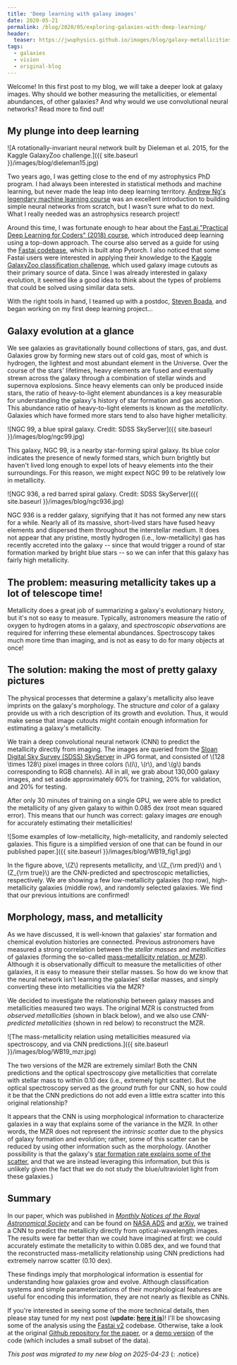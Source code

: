 ```yaml
---
title: 'Deep learning with galaxy images'
date: 2020-05-21
permalink: /blog/2020/05/exploring-galaxies-with-deep-learning/
header:
  teaser: https://jwuphysics.github.io/images/blog/galaxy-metallicities.jpg
tags:
  - galaxies
  - vision
  - original-blog
---
```


Welcome! In this first post to my blog, we will take a deeper look at galaxy images. Why should we bother measuring the metallicities, or elemental abundances, of other galaxies? And why would we use convolutional neural networks? Read more to find out!

## My plunge into deep learning

![A rotationally-invariant neural network built by Dieleman et al. 2015, for the Kaggle GalaxyZoo challenge.]({{ site.baseurl }}/images/blog/dieleman15.jpg) 

Two years ago, I was getting close to the end of my astrophysics PhD program. I had always been interested in statistical methods and machine learning, but never made the leap into deep learning territory. [Andrew Ng's legendary machine learning course](https://www.coursera.org/learn/machine-learning) was an excellent introduction to building simple neural networks from scratch, but I wasn't sure what to do next. What I really needed was an astrophysics research project! 

Around this time, I was fortunate enough to hear about the [Fast.ai "Practical Deep Learning for Coders" (2018) course](https://course.fast.ai/), which introduced deep learning using a top-down approach. The course also served as a guide for using the [Fastai codebase](https://github.com/fastai/fastai), which is built atop Pytorch. I also noticed that some Fastai users were interested in applying their knowledge to the [Kaggle GalaxyZoo classification challenge](https://www.kaggle.com/c/galaxy-zoo-the-galaxy-challenge), which used galaxy image cutouts as their primary source of data. Since I was already interested in galaxy evolution, it seemed like a good idea to think about the types of problems that could be solved using similar data sets.

With the right tools in hand, I teamed up with a postdoc, [Steven Boada](http://boada.github.io/), and began working on my first deep learning project...

## Galaxy evolution at a glance


We see galaxies as gravitationally bound collections of stars, gas, and dust. Galaxies grow by forming new stars out of cold gas, most of which is hydrogen, the lightest and most abundant element in the Universe. Over the course of the stars' lifetimes, heavy elements are fused and eventually strewn across the galaxy through a combination of stellar winds and supernova explosions. Since heavy elements can only be produced inside stars, the ratio of heavy-to-light element abundances is a key measurable for understanding the galaxy's history of star formation and gas accretion. This abundance ratio of heavy-to-light elements is known as the *metallicity*. Galaxies which have formed more stars tend to also have higher metallicity.

![NGC 99, a blue spiral galaxy. Credit: SDSS SkyServer]({{ site.baseurl }}/images/blog/ngc99.jpg) 



This galaxy, NGC 99, is a nearby star-forming spiral galaxy. Its blue color indicates the presence of newly formed stars, which burn brightly but haven't lived long enough to expel lots of heavy elements into the their surroundings. For this reason, we might expect NGC 99 to be relatively low in metallicity.

![NGC 936, a red barred spiral galaxy. Credit: SDSS SkyServer]({{ site.baseurl }}/images/blog/ngc936.jpg)


NGC 936 is a redder galaxy, signifying that it has not formed any new stars for a while. Nearly all of its massive, short-lived stars have fused heavy elements and dispersed them throughout the interstellar medium. It does not appear that any pristine, mostly hydrogen (i.e., low-metallicity) gas has recently accreted into the galaxy -- since that would trigger a round of star formation marked by bright blue stars -- so we can infer that this galaxy has fairly high metallicity.

## The problem: measuring metallicity takes up a lot of telescope time!

Metallicity does a great job of summarizing a galaxy's evolutionary history, but it's not so easy to measure. Typically, astronomers measure the ratio of oxygen to hydrogen atoms in a galaxy, and *spectroscopic observations* are required for inferring these elemental abundances. Spectroscopy takes much more time than imaging, and is not as easy to do for many objects at once! 

## The solution: making the most of pretty galaxy pictures

The physical processes that determine a galaxy's metallicity also leave imprints on the galaxy's morphology. The structure *and* color of a galaxy provide us with a rich description of its growth and evolution. Thus, it would make sense that image cutouts might contain enough information for estimating a galaxy's metallicity.

We train a deep convolutional neural network (CNN) to predict the metallicity directly from imaging. The images are queried from the [Sloan Digital Sky Survey (SDSS) SkyServer](http://skyserver.sdss.org/dr16/en/home.aspx) in JPG format, and consisted of \\(128 \times 128\\) pixel images in three colors (\\(i\\), \\(r\\), and \\(g\\) bands corresponding to RGB channels). All in all, we grab about 130,000 galaxy images, and set aside approximately 60% for training, 20% for validation, and 20% for testing.

After only 30 minutes of training on a single GPU, we were able to predict the metallicity of any given galaxy to within 0.085 dex (root mean squared error). This means that our hunch was correct: galaxy images *are* enough for accurately estimating their metallicities!

![Some examples of low-metallicity, high-metallicity, and randomly selected galaxies. This figure is a simplified version of one that can be found in our published paper.]({{ site.baseurl }}/images/blog/WB19_fig1.jpg)

In the figure above, \\(Z\\) represents metallicity, and \\(Z_{\rm pred}\\) and \\(Z_{\rm true}\\) are the CNN-predicted and spectroscopic metallicties, respectively. We are showing a few low-metallicity galaxies (top row), high-metallicity galaxies (middle row), and randomly selected galaxies. We find that our previous intuitions are confirmed! 

## Morphology, mass, and metallicity

As we have discussed, it is well-known that galaxies' star formation and chemical evolution histories are connected. Previous astronomers have measured a strong correlation between the *stellar masses* and *metallicities* of galaxies (forming the so-called [mass-metallicity relation, or MZR](https://iopscience.iop.org/article/10.1086/423264/fulltext/)). Although it is observationally difficult to measure the metallicities of other galaxies, it is easy to measure their stellar masses. So how do we know that the neural network isn't learning the galaxies' stellar masses, and simply converting these into metallicities via the MZR?

We decided to investigate the relationship between galaxy masses and metallicities measured two ways. The original MZR is constructed from *observed metallicities* (shown in black below), and we also use *CNN-predicted metallicities* (shown in red below) to reconstruct the MZR.

![The mass-metallicity relation using metallicities measured via spectroscopy, and via CNN predictions.]({{ site.baseurl }}/images/blog/WB19_mzr.jpg)

The two versions of the MZR are extremely similar! Both the CNN predictions and the optical spectroscopy give metallicities that correlate with stellar mass to within 0.10 dex (i.e., extremely tight scatter). But the optical spectroscopy served as the *ground truth* for our CNN, so how could it be that the CNN predictions do not add even a little extra scatter into this original relationship? 

It appears that the CNN is using morphological information to characterize galaxies in a way that explains some of the variance in the MZR. In other words, the MZR does not represent the *intrinsic scatter* due to the physics of galaxy formation and evolution; rather, some of this scatter can be reduced by using other information such as the morphology. (Another possibility is that the galaxy's [star formation rate explains some of the scatter](https://ui.adsabs.harvard.edu/abs/2010MNRAS.408.2115M/abstract), and that we are instead leveraging this information, but this is unlikely given the fact that we do not study the blue/ultraviolet light from these galaxies.)

## Summary

In our paper, which was published in [*Monthly Notices of the Royal Astronomical Society*](https://academic.oup.com/mnras/article-abstract/484/4/4683/5305877) and can be found on [NASA ADS](https://ui.adsabs.harvard.edu/abs/2019MNRAS.484.4683W/abstract) and [arXiv](https://arxiv.org/abs/1810.12913), we trained a CNN to predict the metallicity directly from optical-wavelength images. The results were far better than we could have imagined at first: we could accurately estimate the metallicity to within 0.085 dex, and we found that the reconstructed mass-metallicity relationship using CNN predictions had extremely narrow scatter (0.10 dex). 

These findings imply that morphological information is essential for understanding how galaxies grow and evolve. Although classification systems and simple parameterizations of their morphological features are useful for encoding this information, they are not nearly as flexible as CNNs.

If you're interested in seeing some of the more technical details, then please stay tuned for my next post (**update: [here it is](https://jwuphysics.github.io/blog/2020/05/learning-galaxy-metallicity-cnns/)**)! I'll be showcasing some of the analysis using the [Fastai v2](http://dev.fast.ai/) codebase. Otherwise, take a look at the original [Github repository for the paper](https://github.com/jwuphysics/galaxy-cnns), or a [demo version](https://github.com/jwuphysics/convnet-demo) of the code (which includes a small subset of the data).

*This post was migrated to my new blog on 2025-04-23*
{: .notice}